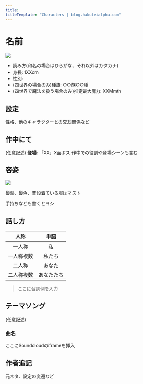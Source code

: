 ```yaml
---
title: 
titleTemplate: "Characters | blog.hakuteialpha.com"
---
```


# 名前

<div class="pt-4 flex gap-2 flex-col sm:flex-row items-start introduce">
<img src="https://dir.hakuteialpha.com/g/chara/hd/yume.png" class="rounded-md bg-white dark:bg-neutral-700 sm:max-w-64">
<div class="">

- 読み方(和名の場合はひらがな、それ以外はカタカナ)
- 身長: 1XXcm
- 性別:
- (四世界の場合のみ)種族: ○○族○○種
- (四世界で魔法を扱う場合のみ)推定最大魔力: XXMmth

</div></div>

## 設定

性格、他のキャラクターとの交友関係など

## 作中にて

(任意記述)
**登場**: 「XX」X面ボス
作中での役割や登場シーンも含む

## 容姿

<div class="pt-4 flex gap-2 flex-col-reverse sm:flex-row items-start introduce">
<img src="https://dir.hakuteialpha.com/g/chara/charat/org_20230805_123951.png" class="rounded-xl bg-white dark:bg-neutral-700 sm:max-w-64">
<div>

髪型、髪色、普段着ている服はマスト

手持ちなども書くとヨシ
  
</div></div>

## 話し方

| 人称 | 単語 |
| :-: | :-: |
| 一人称 | 私 |
| 一人称複数 | 私たち |
| 二人称 | あなた |
| 二人称複数 | あなたたち |

> ここに台詞例を入力


## テーマソング

(任意記述)

### 曲名

ここにSoundcloudのiframeを挿入

## 作者追記

元ネタ、設定の変遷など

